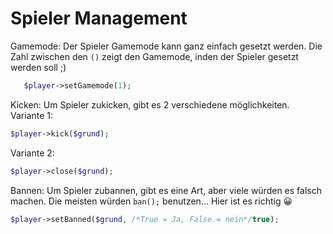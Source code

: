 # Spieler Management

Gamemode:
   Der Spieler Gamemode kann ganz einfach gesetzt
   werden. Die Zahl zwischen den `()` zeigt
   den Gamemode, inden der Spieler gesetzt werden
   soll ;)
   ```php
      $player->setGamemode(1);
   ```
Kicken:
   Um Spieler zukicken, gibt es 2 verschiedene
   möglichkeiten.
   Variante 1:
   ```php
   $player->kick($grund);
   ```
   Variante 2:
   ```php
   $player->close($grund);
   ```
Bannen:
   Um Spieler zubannen, gibt es eine Art, aber 
   viele würden es falsch machen. Die meisten würden `ban();`
   benutzen... Hier ist es richtig 😀
   ```php
   $player->setBanned($grund, /*True = Ja, False = nein*/true);
   ```
